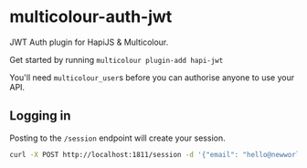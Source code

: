 # multicolour-auth-jwt

JWT Auth plugin for HapiJS & Multicolour.

Get started by running `multicolour plugin-add hapi-jwt`

You'll need `multicolour_user`s before you can authorise anyone to use your API.

## Logging in

Posting to the `/session` endpoint will create your session.

```bash
curl -X POST http://localhost:1811/session -d '{"email": "hello@newworld.codes","password":"password"}' -H "Accept:application/json"
```

